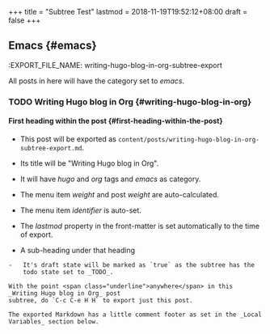 +++
title = "Subtree Test"
lastmod = 2018-11-19T19:52:12+08:00
draft = false
+++

## Emacs {#emacs}

:EXPORT\_FILE\_NAME: writing-hugo-blog-in-org-subtree-export

All posts in here will have the category set to _emacs_.


### <span class="org-todo todo TODO">TODO</span> Writing Hugo blog in Org {#writing-hugo-blog-in-org}


#### First heading within the post {#first-heading-within-the-post}

-   This post will be exported as
    `content/posts/writing-hugo-blog-in-org-subtree-export.md`.
-   Its title will be "Writing Hugo blog in Org".
-   It will have _hugo_ and _org_ tags and _emacs_ as category.
-   The menu item _weight_ and post _weight_ are auto-calculated.
-   The menu item _identifier_ is auto-set.
-   The _lastmod_ property in the front-matter is set automatically to
    the time of export.

-    A sub-heading under that heading

    -   It's draft state will be marked as `true` as the subtree has the
        todo state set to _TODO_.

    With the point <span class="underline">anywhere</span> in this _Writing Hugo blog in Org_ post
    subtree, do `C-c C-e H H` to export just this post.

    The exported Markdown has a little comment footer as set in the _Local
    Variables_ section below.
